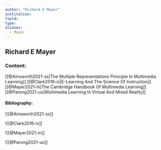 ```yaml
---
author: "Richard E Mayer"
institution:
field:
type:
aliases:
  - Mayer
---
```


## Richard E Mayer

### Content:
[[@Ainsworth2021-ss|The Multiple Representations Principle In Multimedia Learning]]
[[@Clark2016-ix|E-Learning And The Science Of Instruction]]
[[@Mayer2021-in|The Cambridge Handbook Of Multimedia Learning]]
[[@Parong2021-uo|Multimedia Learning In Virtual And Mixed Reality]]

#### Bibliography:

![[@Ainsworth2021-ss]]

![[@Clark2016-ix]]

![[@Mayer2021-in]]

![[@Parong2021-uo]]